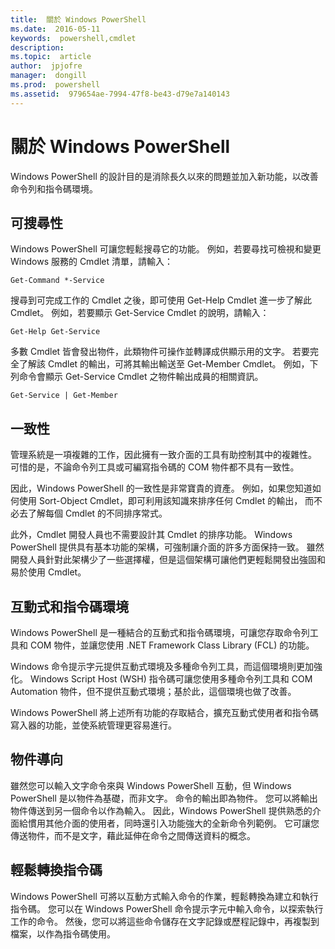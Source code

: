 ```yaml
---
title:  關於 Windows PowerShell
ms.date:  2016-05-11
keywords:  powershell,cmdlet
description:  
ms.topic:  article
author:  jpjofre
manager:  dongill
ms.prod:  powershell
ms.assetid:  979654ae-7994-47f8-be43-d79e7a140143
---
```


# 關於 Windows PowerShell
Windows PowerShell 的設計目的是消除長久以來的問題並加入新功能，以改善命令列和指令碼環境。

## 可搜尋性
Windows PowerShell 可讓您輕鬆搜尋它的功能。 例如，若要尋找可檢視和變更 Windows 服務的 Cmdlet 清單，請輸入：

```
Get-Command *-Service
```

搜尋到可完成工作的 Cmdlet 之後，即可使用 Get-Help Cmdlet 進一步了解此 Cmdlet。 例如，若要顯示 Get-Service Cmdlet 的說明，請輸入：

```
Get-Help Get-Service
```
多數 Cmdlet 皆會發出物件，此類物件可操作並轉譯成供顯示用的文字。 若要完全了解該 Cmdlet 的輸出，可將其輸出輸送至 Get-Member Cmdlet。 例如，下列命令會顯示 Get-Service Cmdlet 之物件輸出成員的相關資訊。

```
Get-Service | Get-Member
```

## 一致性
管理系統是一項複雜的工作，因此擁有一致介面的工具有助控制其中的複雜性。 可惜的是，不論命令列工具或可編寫指令碼的 COM 物件都不具有一致性。

因此，Windows PowerShell 的一致性是非常寶貴的資產。 例如，如果您知道如何使用 Sort-Object Cmdlet，即可利用該知識來排序任何 Cmdlet 的輸出， 而不必去了解每個 Cmdlet 的不同排序常式。

此外，Cmdlet 開發人員也不需要設計其 Cmdlet 的排序功能。 Windows PowerShell 提供具有基本功能的架構，可強制讓介面的許多方面保持一致。 雖然開發人員針對此架構少了一些選擇權，但是這個架構可讓他們更輕鬆開發出強固和易於使用 Cmdlet。

## 互動式和指令碼環境
Windows PowerShell 是一種結合的互動式和指令碼環境，可讓您存取命令列工具和 COM 物件，並讓您使用 .NET Framework Class Library (FCL) 的功能。

Windows 命令提示字元提供互動式環境及多種命令列工具，而這個環境則更加強化。 Windows Script Host (WSH) 指令碼可讓您使用多種命令列工具和 COM Automation 物件，但不提供互動式環境；基於此，這個環境也做了改善。

Windows PowerShell 將上述所有功能的存取結合，擴充互動式使用者和指令碼寫入器的功能，並使系統管理更容易進行。

## 物件導向
雖然您可以輸入文字命令來與 Windows PowerShell 互動，但 Windows PowerShell 是以物件為基礎，而非文字。 命令的輸出即為物件。 您可以將輸出物件傳送到另一個命令以作為輸入。 因此，Windows PowerShell 提供熟悉的介面給慣用其他介面的使用者，同時還引入功能強大的全新命令列範例。 它可讓您傳送物件，而不是文字，藉此延伸在命令之間傳送資料的概念。

## 輕鬆轉換指令碼
Windows PowerShell 可將以互動方式輸入命令的作業，輕鬆轉換為建立和執行指令碼。 您可以在 Windows PowerShell 命令提示字元中輸入命令，以探索執行工作的命令。 然後，您可以將這些命令儲存在文字記錄或歷程記錄中，再複製到檔案，以作為指令碼使用。



<!--HONumber=May16_HO2-->


